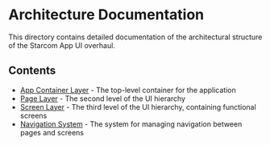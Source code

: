 # Architecture Documentation

This directory contains detailed documentation of the architectural structure of the Starcom App UI overhaul.

## Contents

- [App Container Layer](./app-container-layer.md) - The top-level container for the application
- [Page Layer](./page-layer.md) - The second level of the UI hierarchy
- [Screen Layer](./screen-layer.md) - The third level of the UI hierarchy, containing functional screens
- [Navigation System](./navigation-system.md) - The system for managing navigation between pages and screens
